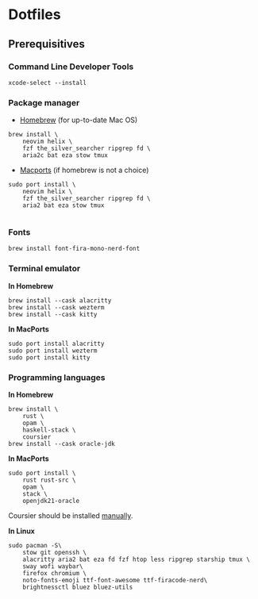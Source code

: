 # Dotfiles

## Prerequisitives

### Command Line Developer Tools

```shell
xcode-select --install
```

### Package manager 

* [Homebrew](https://brew.sh/) (for up-to-date Mac OS)

```shell 
brew install \
    neovim helix \
    fzf the_silver_searcher ripgrep fd \
    aria2c bat eza stow tmux 
```

* [Macports](https://www.macports.org/install.php) (if homebrew is not a choice)

```shell 
sudo port install \
    neovim helix \
    fzf the_silver_searcher ripgrep fd \
    aria2 bat eza stow tmux 
    
```

### Fonts

```shell
brew install font-fira-mono-nerd-font
```

### Terminal emulator

**In Homebrew**

```shell
brew install --cask alacritty
brew install --cask wezterm
brew install --cask kitty
```

**In MacPorts**

```shell
sudo port install alacritty
sudo port install wezterm
sudo port install kitty
```

### Programming languages

**In Homebrew**

```shell
brew install \
    rust \
    opam \
    haskell-stack \
    coursier
brew install --cask oracle-jdk
```
**In MacPorts**

```shell
sudo port install \
    rust rust-src \
    opam \
    stack \
    openjdk21-oracle
```
Coursier should be installed [manually](https://get-coursier.io/docs/cli-installation#macos).

**In Linux**

```shell
sudo pacman -S\
    stow git openssh \
    alacritty aria2 bat eza fd fzf htop less ripgrep starship tmux \
    sway wofi waybar\
    firefox chromium \
    noto-fonts-emoji ttf-font-awesome ttf-firacode-nerd\
    brightnessctl bluez bluez-utils
```
